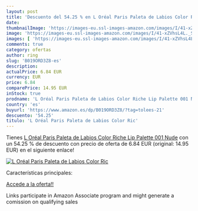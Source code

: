 ```yaml
---
layout: post
title: 'Descuento del 54.25 % en L Oréal Paris Paleta de Labios Color Ric'
date: 
thumbnailImage: 'https://images-eu.ssl-images-amazon.com/images/I/41-xZVhsL4L._SL200_.jpg'
image: 'https://images-eu.ssl-images-amazon.com/images/I/41-xZVhsL4L._SL200_.jpg'
images: [ 'https://images-eu.ssl-images-amazon.com/images/I/41-xZVhsL4L._SL200_.jpg' ]
comments: true
category: ofertas
author: ring
slug: 'B019ORD3Z8-es'
description:
actualPrice: 6.84 EUR
currency: EUR
price: 6.84
comparePrice: 14.95 EUR
inStock: true
prodname: 'L Oréal Paris Paleta de Labios Color Riche Lip Palette 001 Nude'
country: 'es'
buyurl: 'https://www.amazon.es/dp/B019ORD3Z8/?tag=tolees-21'
descuento: '54.25'
titulo: 'L Oréal Paris Paleta de Labios Color Ric'
---
```


Tienes [L Oréal Paris Paleta de Labios Color Riche Lip Palette 001 Nude](https://www.amazon.es/dp/B019ORD3Z8/?tag=tolees-21) con un 54.25 % de descuento con precio de oferta de 6.84 EUR (original: 14.95 EUR) en el siguiente enlace!

[![L Oréal Paris Paleta de Labios Color Ric](https://images-eu.ssl-images-amazon.com/images/I/41-xZVhsL4L._SL200_.jpg)](https://www.amazon.es/dp/B019ORD3Z8/?tag=tolees-21)

Características principales:


[Accede a la oferta!!](https://www.amazon.es/dp/B019ORD3Z8/?tag=tolees-21)

Links participate in Amazon Associate program and might generate a comission on qualifying sales


